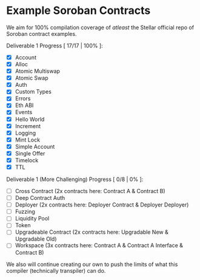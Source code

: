 # Example Soroban Contracts

We aim for 100% compilation coverage of _atleast_ the Stellar official repo of Soroban contract examples.

Deliverable 1 Progress [ 17/17 | 100% ]:
* [x] Account
* [x] Alloc
* [x] Atomic Multiswap
* [x] Atomic Swap
* [x] Auth
* [x] Custom Types
* [x] Errors
* [x] Eth ABI
* [x] Events
* [x] Hello World
* [x] Increment
* [x] Logging
* [x] Mint Lock
* [x] Simple Account
* [x] Single Offer
* [x] Timelock
* [x] TTL

Deliverable 1 (More Challenging) Progress [ 0/8 | 0% ]:
* [ ] Cross Contract (2x contracts here: Contract A & Contract B)
* [ ] Deep Contract Auth
* [ ] Deployer (2x contracts here: Deployer Contract & Deployer Deployer)
* [ ] Fuzzing
* [ ] Liquidity Pool
* [ ] Token
* [ ] Upgradeable Contract (2x contracts here: Upgradable New & Upgradable Old)
* [ ] Workspace (3x contracts here: Contract A & Contract A Interface & Contract B)

We also will continue creating our own to push the limits of what this compiler (technically transpiler) can do.